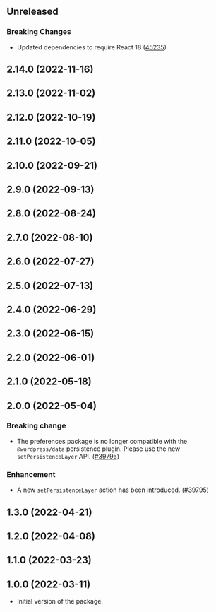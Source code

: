 <!-- Learn how to maintain this file at https://github.com/WordPress/gutenberg/tree/HEAD/packages#maintaining-changelogs. -->

## Unreleased

### Breaking Changes

-   Updated dependencies to require React 18 ([45235](https://github.com/WordPress/gutenberg/pull/45235))

## 2.14.0 (2022-11-16)

## 2.13.0 (2022-11-02)

## 2.12.0 (2022-10-19)

## 2.11.0 (2022-10-05)

## 2.10.0 (2022-09-21)

## 2.9.0 (2022-09-13)

## 2.8.0 (2022-08-24)

## 2.7.0 (2022-08-10)

## 2.6.0 (2022-07-27)

## 2.5.0 (2022-07-13)

## 2.4.0 (2022-06-29)

## 2.3.0 (2022-06-15)

## 2.2.0 (2022-06-01)

## 2.1.0 (2022-05-18)

## 2.0.0 (2022-05-04)

### Breaking change

-   The preferences package is no longer compatible with the `@wordpress/data` persistence plugin. Please use the new `setPersistenceLayer` API. ([#39795](https://github.com/WordPress/gutenberg/pull/39795))

### Enhancement

-   A new `setPersistenceLayer` action has been introduced. ([#39795](https://github.com/WordPress/gutenberg/pull/39795))

## 1.3.0 (2022-04-21)

## 1.2.0 (2022-04-08)

## 1.1.0 (2022-03-23)

## 1.0.0 (2022-03-11)

-   Initial version of the package.
